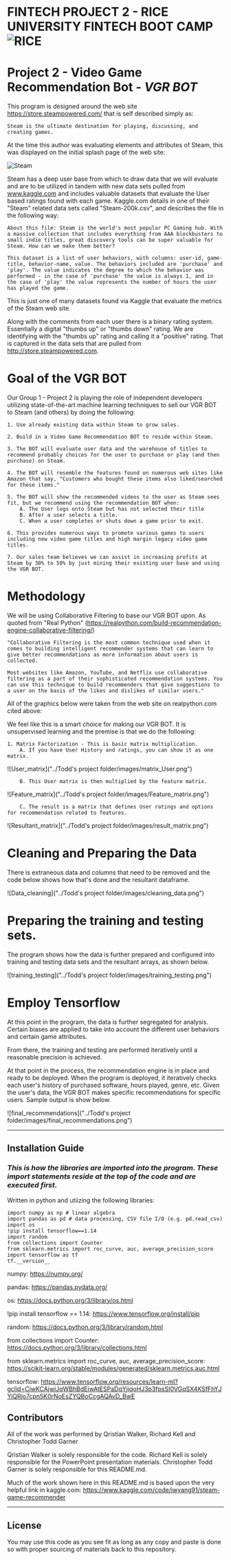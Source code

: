 # FINTECH PROJECT 2 - RICE UNIVERSITY FINTECH BOOT CAMP ![RICE](./Todd's%20project%20folder/images/Rice_logo_name.png)

# Project 2 - Video Game Recommendation Bot - *VGR BOT*

This program is designed around the web site https://store.steampowered.com/ that is self described simply as:

    Steam is the ultimate destination for playing, discussing, and creating games.


At the time this author was evaluating elements and attributes of Steam, this was displayed on the initial splash page of the web site:

![Steam](./Todd's%20project%20folder/images/Steam_splash_page.png)

Steam has a deep user base from which to draw data that we will evaluate and are to be utilized in tandem with new data sets pulled from www.kaggle.com and includes valuable datasets that evaluate the User based ratings found with each game.  Kaggle.com details in one of their "Steam" related data sets called "Steam-200k.csv", and describes the file in the following way:

    About this file: Steam is the world's most popular PC Gaming hub. With a massive collection that includes everything from AAA blockbusters to small indie titles, great discovery tools can be super valuable for Steam. How can we make them better?

    This dataset is a list of user behaviors, with columns: user-id, game-title, behavior-name, value. The behaviors included are 'purchase' and 'play'. The value indicates the degree to which the behavior was performed - in the case of 'purchase' the value is always 1, and in the case of 'play' the value represents the number of hours the user has played the game.

This is just one of many datasets found via Kaggle that evaluate the metrics of the Steam web site.  

Along with the comments from each user there is a binary rating system.  Essentially a digital "thumbs up" or "thumbs down" rating.  We are identifying with the "thumbs up" rating and calling it a "positive" rating.  That is captured in the data sets that are pulled from http://store.steampowered.com.

# Goal of the VGR BOT

Our Group 1 - Project 2 is playing the role of independent developers utilizing state-of-the-art machine learning techniques to sell our VGR BOT to Steam (and others) by doing the following:

    1. Use already existing data within Steam to grow sales.

    2. Build in a Video Game Recommendation BOT to reside within Steam.

    3. The BOT will evaluate user data and the warehouse of titles to recommend probably choices for the user to purchase or play (and then purchase) on Steam.

    4. The BOT will resemble the features found on numerous web sites like Amazon that say, "Customers who bought these items also liked/searched for these items."  

    5. The BOT will show the recommended videos to the user as Steam sees fit, but we recommend using the recommendation BOT when: 
        A. The User logs onto Steam but has not selected their title
        B. After a user selects a title.
        C. When a user completes or shuts down a game prior to exit.  

    6. This provides numerous ways to promote various games to users including new video game titles and high margin legacy video game titles.  

    7. Our sales team believes we can assist in increasing profits at Steam by 30% to 50% by just mining their existing user base and using the VGR BOT.

# Methodology

We will be using Collaborative Filtering to base our VGR BOT upon.  As quoted from "Real Python" (https://realpython.com/build-recommendation-engine-collaborative-filtering/)  

    "Collaborative Filtering is the most common technique used when it comes to building intelligent recommender systems that can learn to give better recommendations as more information about users is collected.

    Most websites like Amazon, YouTube, and Netflix use collaborative filtering as a part of their sophisticated recommendation systems. You can use this technique to build recommenders that give suggestions to a user on the basis of the likes and dislikes of similar users."

All of the graphics below were taken from the web site on realpython.com cited above:

We feel like this is a smart choice for making our VGR BOT.  It is unsupervised learning and the premise is that we do the following:

    1. Matrix Factorization - This is basic matrix multiplication.  
        A. If you have User History and ratings, you can show it as one matrix.  
![User_matrix]("../Todd's project folder/images/matrix_User.png")

        B. This User matrix is then multiplied by the feature matrix.  

![Feature_matrix]("../Todd's project folder/images/Feature_matrix.png")

        C. The result is a matrix that defines User ratings and options for recommendation related to features.  

![Resultant_matrix]("../Todd's project folder/images/result_matrix.png")


# Cleaning and Preparing the Data

There is extraneous data and columns that need to be removed and the code below shows how that's done and the resultant dataframe.  

![Data_cleaning]("../Todd's project folder/images/cleaning_data.png")

# Preparing the training and testing sets.  

The program shows how the data is further prepared and configured into training and testing data sets and the resultant arrays, as shown below.

![training_testing]("../Todd's project folder/images/training_testing.png")

# Employ Tensorflow

At this point in the program, the data is further segregated for analysis.  Certain biases are applied to take into account the different user behaviors and certain game attributes.  

From there, the training and testing are performed iteratively until a reasonable precision is achieved.  

At that point in the process, the recommendation engine is in place and ready to be deployed.  When the program is deployed, it iteratively checks each user's history of purchased software, hours played, genre, etc.  Given the user's data, the VGR BOT makes specific recommendations for specific users.  Sample output is show below.  

![final_recommendations]("../Todd's project folder/images/final_recommendations.png")



---

## Installation Guide


### *This is how the libraries are imported into the program.  These import statements reside at the top of the code and are executed first.*

Written in python and utiizing the following libraries:

    import numpy as np # linear algebra
    import pandas as pd # data processing, CSV file I/O (e.g. pd.read_csv)
    import os
    !pip install tensorflow==1.14
    import random
    from collections import Counter
    from sklearn.metrics import roc_curve, auc, average_precision_score
    import tensorflow as tf
    tf.__version__

    
numpy: https://numpy.org/

pandas: https://pandas.pydata.org/

os: https://docs.python.org/3/library/os.html

!pip install tensorflow == 1.14:  https://www.tensorflow.org/install/pip

random: https://docs.python.org/3/library/random.html

from collections import Counter: https://docs.python.org/3/library/collections.html

from sklearn.metrics import roc_curve, auc, average_precision_score: https://scikit-learn.org/stable/modules/generated/sklearn.metrics.auc.html

tensorflow: https://www.tensorflow.org/resources/learn-ml?gclid=CjwKCAjwiJqWBhBdEiwAtESPaDqYjiqoHJ3p3fpsSI0VGqSX4KSfFhYJYiQRjo7cpn5K0rNoEsZYQBoCcgAQAvD_BwE



## Contributors

All of the work was performed by Qristian Walker, Richard Kell and Christopher Todd Garner

Qristian Walker is solely responsible for the code. 
Richard Kell is solely responsible for the PowerPoint presentation materials.
Christopher Todd Garner is solely responsible for this README.md.

Much of the work shown here in this README.md is based upon the very helpful link in kaggle.com:  https://www.kaggle.com/code/jwyang91/steam-game-recommender

---

## License

You may use this code as you see fit as long as any copy and paste is done so with proper sourcing of materials back to this repository.                                      
